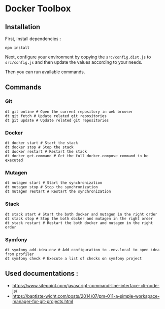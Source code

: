 # Docker Toolbox

## Installation
First, install dependencies :
```shell
npm install
```

Next, configure your environment by copying the `src/config.dist.js` to `src/config.js` and then update the 
values according to your needs.

Then you can run available commands.

## Commands 

### Git
```shell
dt git online # Open the current repository in web browser
dt git fetch # Update related git repositories
dt git update # Update related git repositories
```

### Docker
```shell
dt docker start # Start the stack
dt docker stop # Stop the stack
dt docker restart # Restart the stack
dt docker get-command # Get the full docker-compose command to be executed
```

### Mutagen
```shell
dt mutagen start # Start the synchronization
dt mutagen stop # Stop the synchronization
dt mutagen restart # Restart the synchronization
```

### Stack
```shell
dt stack start # Start the both docker and mutagen in the right order
dt stack stop # Stop the both docker and mutagen in the right order
dt stack restart # Restart the both docker and mutagen in the right order
```

### Symfony
```shell
dt symfony add-idea-env # Add configuration to .env.local to open idea from profiler
dt symfony check # Execute a list of checks on symfony project
```

## Used documentations : 

* https://www.sitepoint.com/javascript-command-line-interface-cli-node-js/
* https://baptiste-wicht.com/posts/2014/07/pm-011-a-simple-workspace-manager-for-git-projects.html

